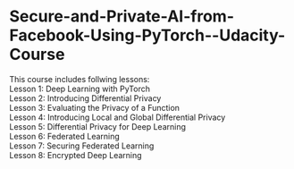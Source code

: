 # Secure-and-Private-AI-from-Facebook-Using-PyTorch--Udacity-Course

This course includes follwing lessons:
 <br>Lesson 1: Deep Learning with PyTorch</br>
 Lesson 2: Introducing Differential Privacy
 <br>Lesson 3: Evaluating the Privacy of a Function</br>
 Lesson 4: Introducing Local and Global Differential Privacy
 <br>Lesson 5: Differential Privacy for Deep Learning</br>
 Lesson 6: Federated Learning
 <br>Lesson 7: Securing Federated Learning</br>
 Lesson 8: Encrypted Deep Learning

